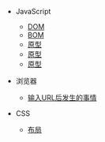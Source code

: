 - JavaScript
  - [DOM](./javascript/dom.md)
  - [BOM](./javascript/bom.md)
  - [原型](prototype.md)
  - [原型](prototype.md)
  - [原型](prototype.md)

- 浏览器
  - [输入URL后发生的事情](./browse/urlTo.md)
- CSS
  - [布局](layout.md)